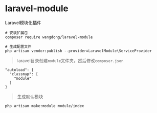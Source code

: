 # laravel-module

Laravel模块化插件

```
# 安装扩展包
composer require wangdong/laravel-module

# 生成配置文件
php artisan vendor:publish --provider=LaravelModule\ServiceProvider
```

> laravel目录创建`module`文件夹，然后修改`composer.json`

```
"autoload": {
  "classmap": [
    "module"
  ]
}
```

> 生成默认模块

```
php artisan make:module module/index
```
